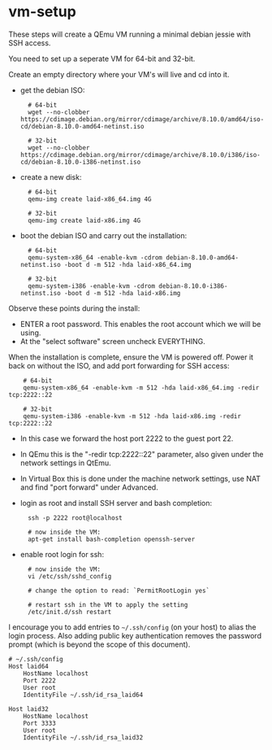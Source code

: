 # vm-setup

These steps will create a QEmu VM running a minimal debian jessie with SSH access.

You need to set up a seperate VM for 64-bit and 32-bit.

Create an empty directory where your VM's will live and cd into it.

* get the debian ISO:

        # 64-bit
        wget --no-clobber https://cdimage.debian.org/mirror/cdimage/archive/8.10.0/amd64/iso-cd/debian-8.10.0-amd64-netinst.iso

        # 32-bit
        wget --no-clobber https://cdimage.debian.org/mirror/cdimage/archive/8.10.0/i386/iso-cd/debian-8.10.0-i386-netinst.iso

* create a new disk:

        # 64-bit
        qemu-img create laid-x86_64.img 4G

        # 32-bit
        qemu-img create laid-x86.img 4G

* boot the debian ISO and carry out the installation:

        # 64-bit
        qemu-system-x86_64 -enable-kvm -cdrom debian-8.10.0-amd64-netinst.iso -boot d -m 512 -hda laid-x86_64.img

        # 32-bit
        qemu-system-i386 -enable-kvm -cdrom debian-8.10.0-i386-netinst.iso -boot d -m 512 -hda laid-x86.img

Observe these points during the install:

* ENTER a root password. This enables the root account which we will be using.
* At the "select software" screen uncheck EVERYTHING.

When the installation is complete, ensure the VM is powered off. Power it back on without the ISO, and add port forwarding for SSH access:

        # 64-bit
        qemu-system-x86_64 -enable-kvm -m 512 -hda laid-x86_64.img -redir tcp:2222::22

        # 32-bit
        qemu-system-i386 -enable-kvm -m 512 -hda laid-x86.img -redir tcp:2222::22

* In this case we forward the host port 2222 to the guest port 22.
* In QEmu this is the "-redir tcp:2222::22" parameter, also given under the network settings in QtEmu.
* In Virtual Box this is done under the machine network settings, use NAT and find "port forward" under Advanced.
* login as root and install SSH server and bash completion:

        ssh -p 2222 root@localhost

        # now inside the VM:
        apt-get install bash-completion openssh-server

* enable root login for ssh:

        # now inside the VM:
        vi /etc/ssh/sshd_config

        # change the option to read: `PermitRootLogin yes`

        # restart ssh in the VM to apply the setting
        /etc/init.d/ssh restart

I encourage you to add entries to `~/.ssh/config` (on your host) to alias the login process. Also adding public key authentication removes the password prompt (which is beyond the scope of this document).

    # ~/.ssh/config
    Host laid64
        HostName localhost
        Port 2222
        User root
        IdentityFile ~/.ssh/id_rsa_laid64

    Host laid32
        HostName localhost
        Port 3333
        User root
        IdentityFile ~/.ssh/id_rsa_laid32
